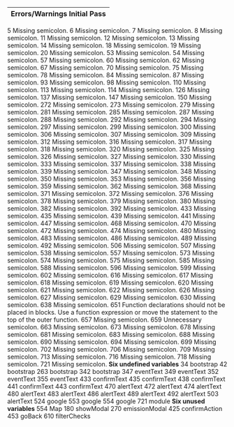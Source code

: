 |**Errors/Warnings Initial Pass**|
|:------|
5	Missing semicolon.
6	Missing semicolon.
7	Missing semicolon.
8	Missing semicolon.
11	Missing semicolon.
12	Missing semicolon.
13	Missing semicolon.
14	Missing semicolon.
18	Missing semicolon.
19	Missing semicolon.
20	Missing semicolon.
53	Missing semicolon.
54	Missing semicolon.
57	Missing semicolon.
60	Missing semicolon.
62	Missing semicolon.
67	Missing semicolon.
70	Missing semicolon.
75	Missing semicolon.
78	Missing semicolon.
84	Missing semicolon.
87	Missing semicolon.
93	Missing semicolon.
98	Missing semicolon.
110	Missing semicolon.
113	Missing semicolon.
114	Missing semicolon.
126	Missing semicolon.
137	Missing semicolon.
147	Missing semicolon.
150	Missing semicolon.
272	Missing semicolon.
273	Missing semicolon.
279	Missing semicolon.
281	Missing semicolon.
285	Missing semicolon.
287	Missing semicolon.
288	Missing semicolon.
292	Missing semicolon.
294	Missing semicolon.
297	Missing semicolon.
299	Missing semicolon.
300	Missing semicolon.
306	Missing semicolon.
307	Missing semicolon.
309	Missing semicolon.
312	Missing semicolon.
316	Missing semicolon.
317	Missing semicolon.
318	Missing semicolon.
320	Missing semicolon.
325	Missing semicolon.
326	Missing semicolon.
327	Missing semicolon.
330	Missing semicolon.
333	Missing semicolon.
337	Missing semicolon.
338	Missing semicolon.
339	Missing semicolon.
347	Missing semicolon.
348	Missing semicolon.
350	Missing semicolon.
353	Missing semicolon.
356	Missing semicolon.
359	Missing semicolon.
362	Missing semicolon.
368	Missing semicolon.
371	Missing semicolon.
372	Missing semicolon.
376	Missing semicolon.
378	Missing semicolon.
379	Missing semicolon.
380	Missing semicolon.
382	Missing semicolon.
392	Missing semicolon.
433	Missing semicolon.
435	Missing semicolon.
439	Missing semicolon.
441	Missing semicolon.
447	Missing semicolon.
468	Missing semicolon.
470	Missing semicolon.
472	Missing semicolon.
474	Missing semicolon.
480	Missing semicolon.
483	Missing semicolon.
486	Missing semicolon.
489	Missing semicolon.
492	Missing semicolon.
506	Missing semicolon.
507	Missing semicolon.
538	Missing semicolon.
557	Missing semicolon.
573	Missing semicolon.
574	Missing semicolon.
575	Missing semicolon.
585	Missing semicolon.
588	Missing semicolon.
596	Missing semicolon.
599	Missing semicolon.
602	Missing semicolon.
616	Missing semicolon.
617	Missing semicolon.
618	Missing semicolon.
619	Missing semicolon.
620	Missing semicolon.
621	Missing semicolon.
622	Missing semicolon.
626	Missing semicolon.
627	Missing semicolon.
629	Missing semicolon.
630	Missing semicolon.
638	Missing semicolon.
651	Function declarations should not be placed in blocks. Use a function expression or move the statement to the top of the outer function.
657	Missing semicolon.
659	Unnecessary semicolon.
663	Missing semicolon.
673	Missing semicolon.
678	Missing semicolon.
681	Missing semicolon.
683	Missing semicolon.
688	Missing semicolon.
690	Missing semicolon.
694	Missing semicolon.
699	Missing semicolon.
702	Missing semicolon.
706	Missing semicolon.
709	Missing semicolon.
713	Missing semicolon.
716	Missing semicolon.
718	Missing semicolon.
721	Missing semicolon.
<strong>Six undefined variables</strong>
34	bootstrap
42	bootstrap
263	bootstrap
342	bootstrap
347	eventText
349	eventText
352	eventText
355	eventText
433	confirmText
435	confirmText
438	confirmText
441	confirmText
443	confirmText
470	alertText
472	alertText
474	alertText
480	alertText
483	alertText
486	alertText
489	alertText
492	alertText
503	alertText
524	google
553	google
554	google
721	module
<strong>Six unused variables</strong>
554	Map
180	showModal
270	emissionModal
425	confirmAction
453	goBack
610	filterChecks